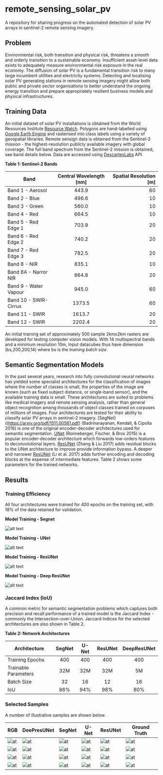 # remote_sensing_solar_pv
A repository for sharing progress on the automated detection of solar PV arrays in sentinel-2 remote sensing imagery.

## Problem
Environmental risk, both transition and physical risk, threatens a smooth and orderly transition to a sustainable economy. Insufficient asset-level data exists to adequately measure environmental risk exposure in the real economy. The diffusion of solar PV is a fundamental transition risk to many large incumbent utilities and electricity systems. Detecting and localising solar PV generating stations in remote sensing imagery might allow both public and private sector organisations to better understand the ongoing energy transition and prepare appropriately resilient business models and physical infrastructures.

## Training Data
An initial dataset of solar PV installations is obtained from the World Resources Institute [Resource Watch](https://resourcewatch.org/data/explore/a86d906d-9862-4783-9e30-cdb68cd808b8). Polygons are hand-labelled using [Google Earth Engine](https://earthengine.google.com/) and rasterised into class labels using a variety of geospatial libraries. Remote sensign data is obtained from the Sentinel-2 mission - the highest-resolution publicly available imagery with global coverage. The full band spectrum from the Sentinel-2 mission is obtained, see band details below. Data are accessed using [DescartesLabs](http://www.descarteslabs.com/) API. 

**Table 1: Sentinel-2 Bands**

| Band        | Central Wavelength [nm] | Spatial Resolution [m] |
| ------------- |:-------------:| -----:|
| Band 1 - Aerosol      | 443.9 | 60 |
| Band 2 - Blue      | 496.6      |   10 |
| Band 3 - Green      | 560.0      |   10 |
| Band 4 - Red      | 664.5      |   10 |
| Band 5 - Red Edge 1      | 703.9      |   20 |
| Band 6 - Red Edge 2      | 740.2      |   20 |
| Band 7 - Red Edge 3      | 782.5      |   20 |
| Band 8 - NIR      | 835.1      |   10 |
| Band 8A - Narror NIR      | 864.8      |   20 |
| Band 9 - Water Vapour      | 945.0      |   60 |
| Band 10 - SWIR-Cirrus      | 1373.5      |   60 |
| Band 11 - SWIR      | 1613.7      |   20 |
| Band 12 - SWIR      | 2202.4      |   20 |


An initial training set of approximately 500 sample 2kmx2km rasters are developed for testing computer vision models. With 14 multispectral bands and a minimum resolution 10m, Input datacubes thus have dimension (bs,200,200,14) where bs is the *training batch size*.

## Semantic Segmentation Models
In the past several years, research into fully convolutional neural networks has yielded some specialist architectures for the classification of images where the number of classes is small, the properties of the image are known (such as fixed subject distance, or single-band sensor), and the available training data is small. These architectures are suited to problems like medical imagery and remote sensing analysis, rather than general object recognition among thousands of object classes trained on corpuses of millions of images. Four architectures are tested for their ability to classify solar PV arrays in sentinel-2 imagery. [SegNet]((https://arxiv.org/pdf/1511.00561.pdf) (Badrinarayanan, Kendall, & Cipolla 2016) is one of the original encoder-decoder architectures used for semantic segmentation. [UNet](https://arxiv.org/abs/1505.04597) (Ronneberger, Fischer, & Brox 2015) is a popular encoder-decoder architecture which forwards low-orders features to deconvolutional layers. [ResUNet](https://arxiv.org/pdf/1711.10684.pdf) (Zhang & Liu 2017) adds residual blocks to the UNet architecture to improve provide information bypass. A deeper and narrower [ResUNet](https://arxiv.org/abs/1709.00201) (Li et al. 2017) adds further encoding and decoding blocks at the expense of intermediate features. Table 2 shows some parameters for the trained networks.

## Results

### Training Efficiency
All four architectures were trained for 400 epochs on the training set, with 18% of the data retained for validation.

**Model Training - Segnet**

![alt text](https://github.com/Lkruitwagen/remote_sensing_solar_pv/blob/master/model_segnet.png "Segnet Training")


**Model Training - UNet**

![alt text](https://github.com/Lkruitwagen/remote_sensing_solar_pv/blob/master/model_unet.png "UNet Training")


**Model Training - ResUNet**

![alt text](https://github.com/Lkruitwagen/remote_sensing_solar_pv/blob/master/model_resunet.png "ResUNet Training")


**Model Training - Deep ResUNet**

![alt text](https://github.com/Lkruitwagen/remote_sensing_solar_pv/blob/master/model_deep_resunet.png "Deep ResUNet Training")


### Jaccard Index (IoU)
A common metric for semantic segmentation problems which captures both precision and recall performance of a trained model is the Jaccard Index - commonly the Intersection-over-Union. Jaccard Indices for the selected architectures are also shown in Table 2.

**Table 2: Network Architectures**

| Architecture         |    SegNet     |  U-Net | ResUNet | DeepResUNet |
| -------------------- |:-------------:| :-----:| :-----: | :----------:|
| Training Epochs      | 400           | 400    | 400     | 400         |
| Trainable Parameters | 32M           | 32M    | 32M     | 5M          |
| Batch Size           | 32            | 16     | 12      | 16          |
| IoU                  | 86%           | 94%    |  98%    | 80%         |

### Selected Samples
A number of illustrative samples are shown below. 

| RGB  | DeePresUNet | SegNet | U-Net | ResUNet | Ground Truth | 
| ---- | ----   | ----  | ----    | ------------| -------------|
| ![at][22_rgb] | ![at][22_dru] | ![at][22_seg] | ![at][22_unet] | ![at][22_runet] | ![at][22_truth] |
| ![at][27_rgb] | ![at][27_dru] | ![at][27_seg] | ![at][27_unet] | ![at][27_runet] | ![at][27_truth] |
| ![at][21_rgb] | ![at][21_dru] | ![at][21_seg] | ![at][21_unet] | ![at][21_runet] | ![at][21_truth] |
| ![at][34_rgb] | ![at][34_dru] | ![at][34_seg] | ![at][34_unet] | ![at][34_runet] | ![at][34_truth] |


[22_truth]: https://github.com/Lkruitwagen/remote_sensing_solar_pv/blob/master/sample_out/model_resunet_22_TRUE.png "Ground Truth"

[27_truth]: https://github.com/Lkruitwagen/remote_sensing_solar_pv/blob/master/sample_out/model_resunet_27_TRUE.png "Ground Truth"

[21_truth]: https://github.com/Lkruitwagen/remote_sensing_solar_pv/blob/master/sample_out/model_resunet_21_TRUE.png "Ground Truth"

[34_truth]: https://github.com/Lkruitwagen/remote_sensing_solar_pv/blob/master/sample_out/model_resunet_34_TRUE.png "Ground Truth"

[22_runet]: https://github.com/Lkruitwagen/remote_sensing_solar_pv/blob/master/sample_out/model_resunet_22_PRED.png "Ground Truth"
[27_runet]: https://github.com/Lkruitwagen/remote_sensing_solar_pv/blob/master/sample_out/model_resunet_27_PRED.png "Ground Truth"

[21_runet]: https://github.com/Lkruitwagen/remote_sensing_solar_pv/blob/master/sample_out/model_resunet_21_PRED.png "Ground Truth"

[34_runet]: https://github.com/Lkruitwagen/remote_sensing_solar_pv/blob/master/sample_out/model_resunet_34_PRED.png "Ground Truth"

[22_dru]: https://github.com/Lkruitwagen/remote_sensing_solar_pv/blob/master/sample_out/model_deep_resunet_22_PRED.png "Ground Truth"

[27_dru]: https://github.com/Lkruitwagen/remote_sensing_solar_pv/blob/master/sample_out/model_deep_resunet_27_PRED.png "Ground Truth"

[21_dru]: https://github.com/Lkruitwagen/remote_sensing_solar_pv/blob/master/sample_out/model_deep_resunet_21_PRED.png "Ground Truth"

[34_dru]: https://github.com/Lkruitwagen/remote_sensing_solar_pv/blob/master/sample_out/model_deep_resunet_34_PRED.png "Ground Truth"

[22_rgb]: https://github.com/Lkruitwagen/remote_sensing_solar_pv/blob/master/sample_out/model_resunet_22_INPUT.png "Ground Truth"

[27_rgb]: https://github.com/Lkruitwagen/remote_sensing_solar_pv/blob/master/sample_out/model_resunet_27_INPUT.png "Ground Truth"

[21_rgb]: https://github.com/Lkruitwagen/remote_sensing_solar_pv/blob/master/sample_out/model_resunet_21_INPUT.png "Ground Truth"

[34_rgb]: https://github.com/Lkruitwagen/remote_sensing_solar_pv/blob/master/sample_out/model_resunet_34_INPUT.png "Ground Truth"

[22_seg]: https://github.com/Lkruitwagen/remote_sensing_solar_pv/blob/master/sample_out/model_segnet_22_PRED.png "Ground Truth"

[27_seg]: https://github.com/Lkruitwagen/remote_sensing_solar_pv/blob/master/sample_out/model_segnet_27_PRED.png "Ground Truth"

[21_seg]: https://github.com/Lkruitwagen/remote_sensing_solar_pv/blob/master/sample_out/model_segnet_21_PRED.png "Ground Truth"

[34_seg]: https://github.com/Lkruitwagen/remote_sensing_solar_pv/blob/master/sample_out/model_segnet_34_PRED.png "Ground Truth"

[22_unet]: https://github.com/Lkruitwagen/remote_sensing_solar_pv/blob/master/sample_out/model_unet_22_PRED.png "Ground Truth"

[27_unet]: https://github.com/Lkruitwagen/remote_sensing_solar_pv/blob/master/sample_out/model_unet_27_PRED.png "Ground Truth"

[21_unet]: https://github.com/Lkruitwagen/remote_sensing_solar_pv/blob/master/sample_out/model_unet_21_PRED.png "Ground Truth"

[34_unet]: https://github.com/Lkruitwagen/remote_sensing_solar_pv/blob/master/sample_out/model_unet_34_PRED.png "Ground Truth"
